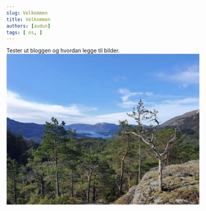 ```yaml
---
slug: Velkommen
title: Velkommen
authors: [audun]
tags: [ ns, ]
---
```


Tester ut bloggen og hvordan legge til bilder.
![Example banner](sand.png)
